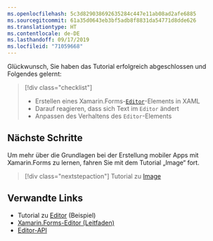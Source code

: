 ```yaml
---
ms.openlocfilehash: 5c3d829038692635284c447e11ab08ad2afe6885
ms.sourcegitcommit: 61a35d0643eb3bf5adb8f8831da54771d8dde626
ms.translationtype: HT
ms.contentlocale: de-DE
ms.lasthandoff: 09/17/2019
ms.locfileid: "71059668"
---
```

Glückwunsch, Sie haben das Tutorial erfolgreich abgeschlossen und Folgendes gelernt:

> [!div class="checklist"]
>
> - Erstellen eines Xamarin.Forms-[`Editor`](xref:Xamarin.Forms.Editor)-Elements in XAML
> - Darauf reagieren, dass sich Text im `Editor` ändert
> - Anpassen des Verhaltens des `Editor`-Elements

## <a name="next-steps"></a>Nächste Schritte

Um mehr über die Grundlagen bei der Erstellung mobiler Apps mit Xamarin.Forms zu lernen, fahren Sie mit dem Tutorial „Image“ fort.

> [!div class="nextstepaction"]
> Tutorial zu [Image](~/get-started/tutorials/image/index.yml)

## <a name="related-links"></a>Verwandte Links

- Tutorial zu [Editor](https://docs.microsoft.com/samples/xamarin/xamarin-forms-samples/getstarted-tutorials-editortutorial/) (Beispiel)
- [Xamarin.Forms-Editor (Leitfaden)](~/xamarin-forms/user-interface/text/editor.md)
- [Editor-API](xref:Xamarin.Forms.Editor)
